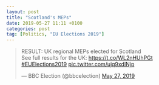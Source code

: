 ```yaml
---
layout: post
title: "Scotland's MEPs"
date: 2019-05-27 11:11 +0100
categories: post
tag: [Politics, "EU Elections 2019"]
---
```


<blockquote class="twitter-tweet"><p lang="en" dir="ltr">RESULT: UK regional MEPs elected for Scotland <br>See full results for the UK: <a href="https://t.co/WL2nHUhPGt">https://t.co/WL2nHUhPGt</a> <a href="https://twitter.com/hashtag/EUElections2019?src=hash&amp;ref_src=twsrc%5Etfw">#EUElections2019</a> <a href="https://t.co/ujq9xdINjp">pic.twitter.com/ujq9xdINjp</a></p>&mdash; BBC Election (@bbcelection) <a href="https://twitter.com/bbcelection/status/1132967239609704448?ref_src=twsrc%5Etfw">May 27, 2019</a></blockquote> <script async src="https://platform.twitter.com/widgets.js" charset="utf-8"></script>